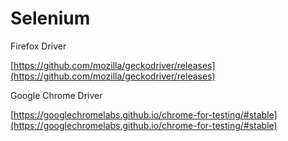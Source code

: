 # Selenium

Firefox Driver

[https://github.com/mozilla/geckodriver/releases](https://github.com/mozilla/geckodriver/releases)

Google Chrome Driver

[https://googlechromelabs.github.io/chrome-for-testing/#stable](https://googlechromelabs.github.io/chrome-for-testing/#stable)
